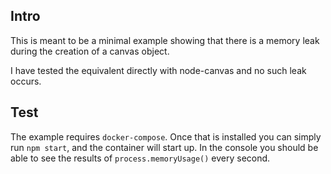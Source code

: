 ## Intro

This is meant to be a minimal example showing that there is a memory leak during the creation of a canvas object.

I have tested the equivalent directly with node-canvas and no such leak occurs.

## Test
The example requires `docker-compose`. Once that is installed you can simply run `npm start`, and the container will start up. In the console you should be able to see the results of `process.memoryUsage()` every second.